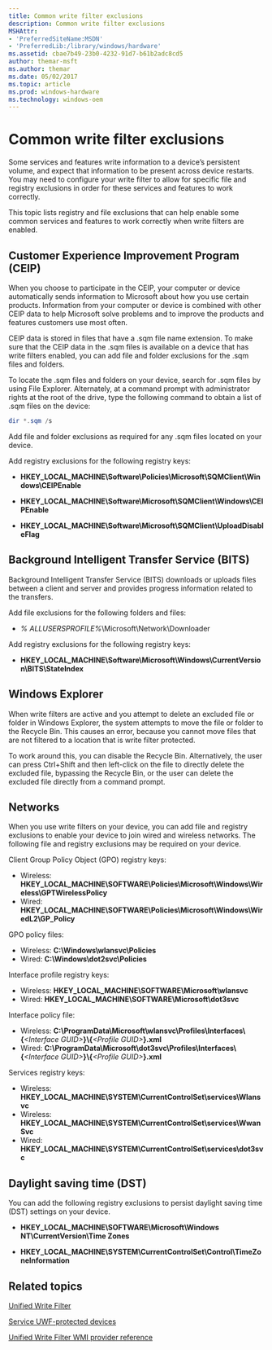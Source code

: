 ```yaml
---
title: Common write filter exclusions
description: Common write filter exclusions
MSHAttr:
- 'PreferredSiteName:MSDN'
- 'PreferredLib:/library/windows/hardware'
ms.assetid: cbae7b49-23b0-4232-91d7-b61b2adc8cd5
author: themar-msft
ms.author: themar
ms.date: 05/02/2017
ms.topic: article
ms.prod: windows-hardware
ms.technology: windows-oem
---
```

# Common write filter exclusions

Some services and features write information to a device’s persistent volume, and expect that information to be present across device restarts. You may need to configure your write filter to allow for specific file and registry exclusions in order for these services and features to work correctly.

This topic lists registry and file exclusions that can help enable some common services and features to work correctly when write filters are enabled.

## Customer Experience Improvement Program (CEIP)

When you choose to participate in the CEIP, your computer or device automatically sends information to Microsoft about how you use certain products. Information from your computer or device is combined with other CEIP data to help Microsoft solve problems and to improve the products and features customers use most often.

CEIP data is stored in files that have a .sqm file name extension. To make sure that the CEIP data in the .sqm files is available on a device that has write filters enabled, you can add file and folder exclusions for the .sqm files and folders.

To locate the .sqm files and folders on your device, search for .sqm files by using File Explorer. Alternately, at a command prompt with administrator rights at the root of the drive, type the following command to obtain a list of .sqm files on the device:

```powershell
dir *.sqm /s
```

Add file and folder exclusions as required for any .sqm files located on your device.

Add registry exclusions for the following registry keys:

* **HKEY\_LOCAL\_MACHINE\\Software\\Policies\\Microsoft\\SQMClient\\Windows\\CEIPEnable**

* **HKEY\_LOCAL\_MACHINE\\Software\\Microsoft\\SQMClient\\Windows\\CEIPEnable**

* **HKEY\_LOCAL\_MACHINE\\Software\\Microsoft\\SQMClient\\UploadDisableFlag**

## Background Intelligent Transfer Service (BITS)

Background Intelligent Transfer Service (BITS) downloads or uploads files between a client and server and provides progress information related to the transfers.

Add file exclusions for the following folders and files:

* *% ALLUSERSPROFILE%*\\Microsoft\\Network\\Downloader

Add registry exclusions for the following registry keys:

* **HKEY\_LOCAL\_MACHINE\\Software\\Microsoft\\Windows\\CurrentVersion\\BITS\\StateIndex**

## Windows Explorer

When write filters are active and you attempt to delete an excluded file or folder in Windows Explorer, the system attempts to move the file or folder to the Recycle Bin. This causes an error, because you cannot move files that are not filtered to a location that is write filter protected.

To work around this, you can disable the Recycle Bin. Alternatively, the user can press Ctrl+Shift and then left-click on the file to directly delete the excluded file, bypassing the Recycle Bin, or the user can delete the excluded file directly from a command prompt.

## Networks

When you use write filters on your device, you can add file and registry exclusions to enable your device to join wired and wireless networks. The following file and registry exclusions may be required on your device.

Client Group Policy Object (GPO) registry keys:

* Wireless: **HKEY\_LOCAL\_MACHINE\\SOFTWARE\\Policies\\Microsoft\\Windows\\Wireless\\GPTWirelessPolicy**
* Wired: **HKEY\_LOCAL\_MACHINE\\SOFTWARE\\Policies\\Microsoft\\Windows\\WiredL2\\GP\_Policy**

GPO policy files:

* Wireless: **C:\\Windows\\wlansvc\\Policies**
* Wired: **C:\\Windows\\dot2svc\\Policies**

Interface profile registry keys:

* Wireless: **HKEY\_LOCAL\_MACHINE\\SOFTWARE\\Microsoft\\wlansvc**
* Wired: **HKEY\_LOCAL\_MACHINE\\SOFTWARE\\Microsoft\\dot3svc**

Interface policy file:

* Wireless: **C:\\ProgramData\\Microsoft\\wlansvc\\Profiles\\Interfaces\\{***&lt;Interface GUID&gt;***}\\{***&lt;Profile GUID&gt;***}.xml**
* Wired: **C:\\ProgramData\\Microsoft\\dot3svc\\Profiles\\Interfaces\\{***&lt;Interface GUID&gt;***}\\{***&lt;Profile GUID&gt;***}.xml**

Services registry keys:

* Wireless: **HKEY\_LOCAL\_MACHINE\\SYSTEM\\CurrentControlSet\\services\\Wlansvc**
* Wireless: **HKEY\_LOCAL\_MACHINE\\SYSTEM\\CurrentControlSet\\services\\WwanSvc**
* Wired: **HKEY\_LOCAL\_MACHINE\\SYSTEM\\CurrentControlSet\\services\\dot3svc**

## Daylight saving time (DST)


You can add the following registry exclusions to persist daylight saving time (DST) settings on your device.

* **HKEY\_LOCAL\_MACHINE\\SOFTWARE\\Microsoft\\Windows NT\\CurrentVersion\\Time Zones**

* **HKEY\_LOCAL\_MACHINE\\SYSTEM\\CurrentControlSet\\Control\\TimeZoneInformation**

## Related topics

[Unified Write Filter](unified-write-filter.md)

[Service UWF-protected devices](service-uwf-protected-devices.md)

[Unified Write Filter WMI provider reference](uwf-wmi-provider-reference.md)

